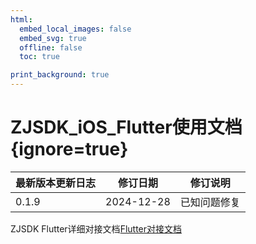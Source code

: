 ```yaml
---
html:
  embed_local_images: false
  embed_svg: true
  offline: false
  toc: true

print_background: true
---
```


# ZJSDK_iOS_Flutter使用文档 {ignore=true}

| 最新版本更新日志 | 修订日期  | 修订说明       |
| -- | -- | -- |
| 0.1.9 | 2024-12-28 | 已知问题修复 |

ZJSDK Flutter详细对接文档[Flutter对接文档](https://static-1318684143.cos.ap-shanghai.myqcloud.com/sdk-downloads/docs/flutter/ios/index.html)